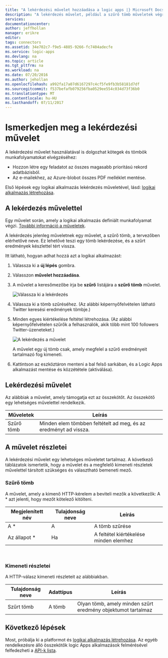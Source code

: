 ```yaml
---
title: "A lekérdezési művelet hozzáadása a logic apps |} Microsoft Docs"
description: "A lekérdezés művelet, például a szűrő tömb műveletek végrehajtásához áttekintése."
services: 
documentationcenter: 
author: jeffhollan
manager: erikre
editor: 
tags: connectors
ms.assetid: 34e702c7-f9e5-4885-9266-fc7404adecfe
ms.service: logic-apps
ms.devlang: na
ms.topic: article
ms.tgt_pltfrm: na
ms.workload: na
ms.date: 07/20/2016
ms.author: jehollan
ms.openlocfilehash: a992fa17a07d6167297c4cf5fe9fb3b58181d7df
ms.sourcegitcommit: f537befafb079256fba0529ee554c034d73f36b0
ms.translationtype: MT
ms.contentlocale: hu-HU
ms.lasthandoff: 07/11/2017
---
```

# <a name="get-started-with-the-query-action"></a>Ismerkedjen meg a lekérdezési művelet
A lekérdezési művelet használatával is dolgozhat kötegek és tömbök munkafolyamatokat elvégzéséhez:

* Hozzon létre egy feladatot az összes magasabb prioritású rekord adatbázisból.
* Az e-mailekhez, az Azure-blobot összes PDF melléklet mentése.

Első lépések egy logikai alkalmazás lekérdezés műveletével, lásd: [logikai alkalmazás létrehozása](../logic-apps/logic-apps-create-a-logic-app.md).

## <a name="use-the-query-action"></a>A lekérdezés művelettel
Egy művelet során, amely a logikai alkalmazás definiált munkafolyamat végzi. [További információ a műveletek](connectors-overview.md).  

A lekérdezés jelenleg műveletnek egy művelet, a szűrő tömb, a tervezőben elérhetővé neve. Ez lehetővé teszi egy tömb lekérdezése, és a szűrt eredmények készlettel tért vissza.

Itt látható, hogyan adhat hozzá azt a logikai alkalmazást:

1. Válassza ki a **új lépés** gombra.
2. Válasszon **művelet hozzáadása**.
3. A művelet a keresőmezőbe írja be **szűrő** listájára a **szűrő tömb** művelet.
   
    ![Válassza ki a lekérdezés](./media/connectors-native-query/using-action-1.png)
4. Válassza ki a tömb szűréséhez. (Az alábbi képernyőfelvételen látható Twitter keresési eredmények tömbje.)
5. Minden egyes kiértékelése feltétel létrehozása. (Az alábbi képernyőfelvételen szűrők a felhasználók, akik több mint 100 followers Twitter-üzeneteket.)
   
    ![A lekérdezés a művelet](./media/connectors-native-query/using-action-2.png)
   
    A művelet egy új tömb csak, amely megfelel a szűrő eredményeit tartalmazó fog kimeneti.
6. Kattintson az eszköztáron menteni a bal felső sarkában, és a Logic Apps alkalmazást mentése és közzététele (aktiválása).

## <a name="query-action"></a>Lekérdezési művelet
Az alábbiak a művelet, amely támogatja ezt az összekötőt. Az összekötő egy lehetséges művelettel rendelkezik.

| Műveletek | Leírás |
| --- | --- |
| Szűrő tömb |Minden elem tömbben feltételt ad meg, és az eredményt ad vissza. |

## <a name="action-details"></a>A művelet részletei
A lekérdezési művelet egy lehetséges műveletet tartalmaz. A következő táblázatok ismertetik, hogy a művelet és a megfelelő kimeneti részletek művelettel társított szükséges és választható bemeneti mező.

### <a name="filter-array"></a>Szűrő tömb
A művelet, amely a kimenő HTTP-kérelem a beviteli mezők a következők:
A * azt jelenti, hogy mezőt kötelező kitölteni.

| Megjelenített név | Tulajdonság neve | Leírás |
| --- | --- | --- |
| A * |A |A tömb szűrése |
| Az állapot * |Ha |A feltétel kiértékelése minden elemhez |

<br>

### <a name="output-details"></a>Kimeneti részletei
A HTTP-válasz kimeneti részleteit az alábbiakban.

| Tulajdonság neve | Adattípus | Leírás |
| --- | --- | --- |
| Szűrt tömb |A tömb |Olyan tömb, amely minden szűrt eredmény objektumot tartalmaz |

## <a name="next-steps"></a>Következő lépések
Most, próbálja ki a platformot és [logikai alkalmazás létrehozása](../logic-apps/logic-apps-create-a-logic-app.md). Az egyéb rendelkezésre álló összekötők logic Apps alkalmazások felmérésével felfedezheti a [API-k lista](apis-list.md).

